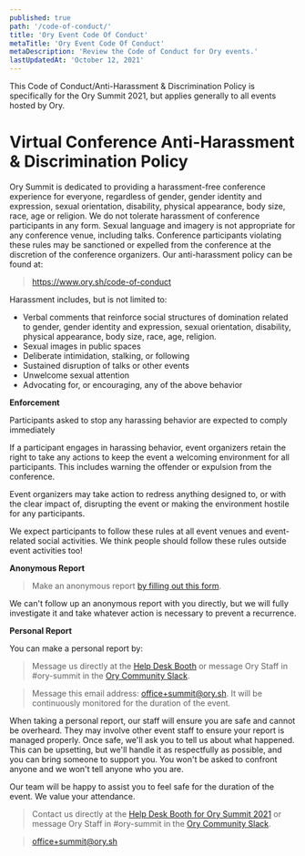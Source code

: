 ```yaml
---
published: true
path: '/code-of-conduct/'
title: 'Ory Event Code Of Conduct'
metaTitle: 'Ory Event Code Of Conduct'
metaDescription: 'Review the Code of Conduct for Ory events.'
lastUpdatedAt: 'October 12, 2021'
---
```


This Code of Conduct/Anti-Harassment & Discrimination Policy is specifically for
the Ory Summit 2021, but applies generally to all events hosted by Ory.

# Virtual Conference Anti-Harassment & Discrimination Policy

Ory Summit is dedicated to providing a harassment-free conference experience for
everyone, regardless of gender, gender identity and expression, sexual
orientation, disability, physical appearance, body size, race, age or religion.
We do not tolerate harassment of conference participants in any form. Sexual
language and imagery is not appropriate for any conference venue, including
talks. Conference participants violating these rules may be sanctioned or
expelled from the conference at the discretion of the conference organizers. Our
anti-harassment policy can be found at:

> https://www.ory.sh/code-of-conduct

Harassment includes, but is not limited to:

- Verbal comments that reinforce social structures of domination related to
  gender, gender identity and expression, sexual orientation, disability,
  physical appearance, body size, race, age, religion.
- Sexual images in public spaces
- Deliberate intimidation, stalking, or following
- Sustained disruption of talks or other events
- Unwelcome sexual attention
- Advocating for, or encouraging, any of the above behavior

**Enforcement**

Participants asked to stop any harassing behavior are expected to comply
immediately

If a participant engages in harassing behavior, event organizers retain the
right to take any actions to keep the event a welcoming environment for all
participants. This includes warning the offender or expulsion from the
conference.

Event organizers may take action to redress anything designed to, or with the
clear impact of, disrupting the event or making the environment hostile for any
participants.

We expect participants to follow these rules at all event venues and
event-related social activities. We think people should follow these rules
outside event activities too!

**Anonymous Report**

> Make an anonymous report
> [by filling out this form](https://form.typeform.com/to/sZwnG09j).

We can't follow up an anonymous report with you directly, but we will fully
investigate it and take whatever action is necessary to prevent a recurrence.

**Personal Report**

You can make a personal report by:

> Message us directly at the
> [Help Desk Booth](https://events.hubilo.com/ory-summit/booth/105409) or
> message Ory Staff in #ory-summit in the
> [Ory Community Slack](https://slack.ory.sh).

> Message this email address: office+summit@ory.sh. It will be continuously
> monitored for the duration of the event.

When taking a personal report, our staff will ensure you are safe and cannot be
overheard. They may involve other event staff to ensure your report is managed
properly. Once safe, we'll ask you to tell us about what happened. This can be
upsetting, but we'll handle it as respectfully as possible, and you can bring
someone to support you. You won't be asked to confront anyone and we won't tell
anyone who you are.

Our team will be happy to assist you to feel safe for the duration of the event.
We value your attendance.

> Contact us directly at the
> [Help Desk Booth for Ory Summit 2021](https://events.hubilo.com/ory-summit/booth/105409)
> or message Ory Staff in #ory-summit in the
> [Ory Community Slack](https://slack.ory.sh).

> office+summit@ory.sh
